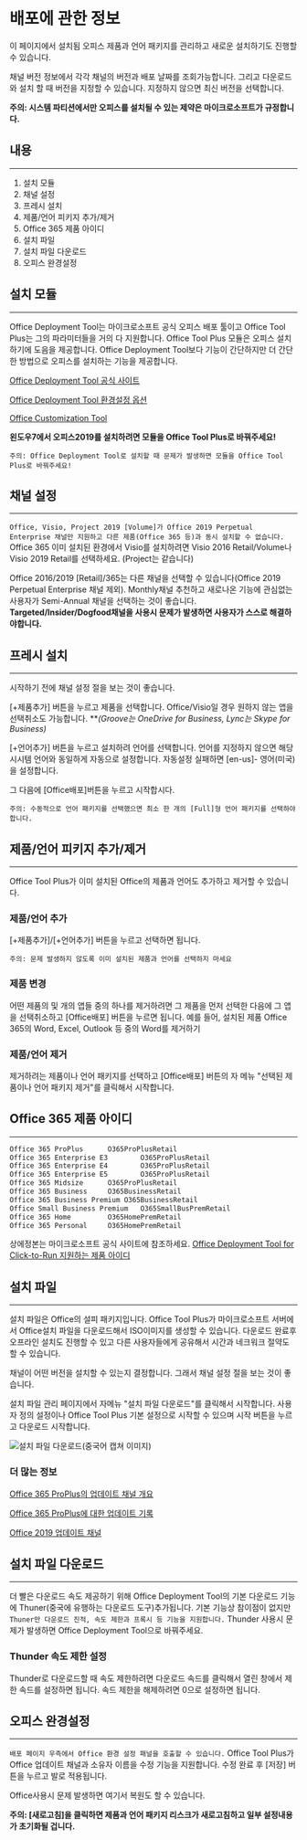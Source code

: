 # 배포에 관한 정보

이 페이지에서 설치됨 오피스 제품과 언어 패키지를 관리하고 새로운 설치하기도 진행할 수 있습니다.

채널 버전 정보에서 각각 채널의 버전과 배포 날짜를 조회가능합니다. 그리고 다운로드와 설치 할 때 버전을 지정할 수 있습니다. 지정하지 않으면 최신 버전을 선택합니다.

**주의: 시스템 파티션에서만 오피스를 설치될 수 있는 제약은 마이크로소프트가 규정합니다.**

## 내용

---

1. 설치 모듈
2. 채널 설정
3. 프레시 설치
4. 제품/언어 피키지 추가/제거
5. Office 365 제품 아이디
6. 설치 파일
7. 설치 파일 다운로드
8. 오피스 완경설정

## 설치 모듈

---

Office Deployment Tool는 마이크로소프트 공식 오피스 배포 툴이고 Office Tool Plus는 그의 파라미터들을 거의 다 지원합니다.
Office Tool Plus 모듈은 오피스 설치하기에 도음을 제공합니다. Office Deployment Tool보다 기능이 간단하지만 더 간단한 방법으로 오피스를 설치하는 기능을 제공합니다.

[Office Deployment Tool 공식 사이트](https://aka.ms/ODT)

[Office Deployment Tool 환경설정 옵션](https://docs.microsoft.com/ko-kr/DeployOffice/configuration-options-for-the-office-2016-deployment-tool)

[Office Customization Tool](https://config.office.com/deploymentsettings)

**왼도우7에서 오피스2019를 설치하려면 모듈을 Office Tool Plus로 바꿔주세요!**

`주의: Office Deployment Tool로 설치할 때 문제가 발생하면 모듈을 Office Tool Plus로 바꿔주세요!`

## 채널 설정

---

`Office, Visio, Project 2019 [Volume]가 Office 2019 Perpetual Enterprise 채널만 지원하고 다른 제품(Office 365 등)과 동시 설치할 수 없습니다.`
Office 365 이미 설치된 환경에서 Visio를 설치하려면 Visio 2016 Retail/Volume나 Visio 2019 Retail를 선택하세요. (Project는 같습니다)

Office 2016/2019 [Retail]/365는 다른 채널을 선택할 수 있습니다(Office 2019 Perpetual Enterprise 채널 제외). Monthly채널 추천하고 새로나온 기능에 관심없는 사용자가 Semi-Annual 채널을 선택하는 것이 좋습니다. **Targeted/Insider/Dogfood채널을 사용시 문제가 발생하면 사용자가 스스로 해결하야합니다.**

## 프레시 설치

---

시작하기 전에 채널 설정 절을 보는 것이 좋습니다.

[+제품추가] 버튼을 누르고 제품을 선택합니다. Office/Visio일 경우 원하지 않는 앱을 선택취소도 가능합니다. ***(Groove는 OneDrive for Business, Lync는 Skype for Business)*

[+언어추가] 버튼을 누르고 설치하려 언어를 선택합니다. 언어를 지정하지 않으면 해당 시시템 언어와 동일하게 자동으로 설정합니다. 자동설정 실패하면 [en-us]- 영어(미국)을 설정합니다.

그 다음에 [Office배포]버튼을 누르고 시작합시다.

`주의: 수동적으로 언어 패키지를 선택했으면 최소 한 개의 [Full]형 언어 패키지를 선택하야합니다.`

## 제품/언어 피키지 추가/제거

---

Office Tool Plus가 이미 설치된 Office의 제품과 언어도 추가하고 제거할 수 있습니다.

### 제품/언어 추가

[+제품추가]/[+언어추가] 버튼을 누르고 선택하면 됩니다.

`주의: 문제 발생하지 않도록 이미 설치된 제품과 언어를 선택하지 마세요`

### 제품 변경

어떤 제품의 및 개의 앱들 중의 하나를 제거하려면 그 제품을 먼저 선택한 다음에 그 앱을 선택취소하고 [Office배포] 버튼을 누르면 됩니다. 예를 들어, 설치된 제품 Office 365의 Word, Excel, Outlook 등 중의 Word를 제거하기

### 제품/언어 제거

제거하려는 제품이나 언어 패키지를 선택하고 [Office배포] 버튼의 자 메뉴 "선택된 제품이나 언어 패키지 제거"를 클릭해서 시작합니다.

## Office 365 제품 아이디

---

```txt
Office 365 ProPlus		O365ProPlusRetail
Office 365 Enterprise E3		O365ProPlusRetail
Office 365 Enterprise E4		O365ProPlusRetail
Office 365 Enterprise E5		O365ProPlusRetail
Office 365 Midsize		O365ProPlusRetail
Office 365 Business		O365BusinessRetail
Office 365 Business Premium	O365BusinessRetail
Office Small Business Premium	O365SmallBusPremRetail
Office 365 Home			O365HomePremRetail
Office 365 Personal		O365HomePremRetail
```

상에정본는 마이크로소프트 공식 사이트에 참조하세요. [Office Deployment Tool for Click-to-Run 지원하는 제품 아이디](https://docs.microsoft.com/ko-kr/office365/troubleshoot/administration/product-ids-supported-office-deployment-click-to-run)

## 설치 파일

---

설치 파일은 Office의 설피 패키지입니다. Office Tool Plus가 마이크로소프트 서버에서 Office설치 파일을 다운로드해서 ISO이미지를 생성할 수 있습니다. 다운로드 완료후 오프라인 설치도 진행할 수 있고 다른 사용자들에게 공유해서 시간과 네크워크 절약도 할 수 있습니다.

채널이 어떤 버전을 설치할 수 있는지 결정합니다. 그래서 채널 설정 절을 보는 것이 좋습니다.

설치 파일 관리 페이지에서 자메뉴 "설치 파일 다운로드"를 클릭해서 시작합니다. 사용자 정의 설정이나 Office Tool Plus 기본 설정으로 시작할 수 있으며 시작 버튼을 누르고 다운로드 시작합니다.

![설치 파일 다운로드(중국어 캡쳐 이미지)](https://server.coolhub.top/OfficeTool/images/en-us/DownloadPanel.png)

### 더 많는 정보

[Office 365 ProPlus의 업데이트 채널 개요](https://docs.microsoft.com/ko-kr/DeployOffice/overview-of-update-channels-for-office-365-proplus)

[Office 365 ProPlus에 대한 업데이트 기록](https://docs.microsoft.com/en-us/officeupdates/update-history-office365-proplus-by-date)

[Office 2019 업데이트 채널](https://docs.microsoft.com/ko-kr/DeployOffice/office2019/update#update-channel-for-office-2019)

## 설치 파일 다운로드

---

더 빨은 다운로드 속도 제공하기 위해 Office Deployment Tool의 기본 다운로드 기능에 Thuner(중국에 유행하는 다운로드 도구)추가됩니다. 기본 기능상 참이점이 없지만 `Thuner만 다운로드 진적, 속도 제한과 프록시 등 기능을 지원합니다.` Thunder 사용시 문제가 발생하면 Office Deployment Tool으로 바꿔주세요.

### Thunder 속도 제한 설정

Thunder로 다운로드할 때 속도 제한하려면 다운로드 속드를 클릭해서 열린 창에서 제한 속드를 설정하면 됩니다. 속드 제한을 해제하려면 0으로 설정하면 됩니다.

## 오피스 완경설정

---

`배포 페이지 우측에서 Office 환경 설정 패널을 호출할 수 있습니다.`
Office Tool Plus가 Office 업데이트 채널과 소유자 이름을 수정 기능을 지원합니다. 수정 완료 후 [저장] 버튼을 누르고 발로 적용됩니다.

Office사용시 문제 발생하면 여기서 복원도 할 수 있습니다.

**주의: [새로고침]을 클릭하면 제품과 언어 패키지 리스크가 새로고침하고 일부 설정내용가 초기화될 겁니다.**
